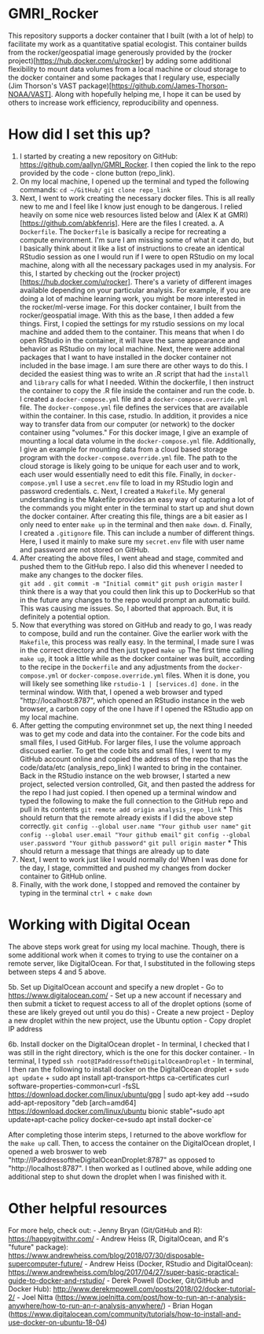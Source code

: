 # GMRI_Rocker
This repository supports a docker container that I built (with a lot of help) to facilitate my work as a quantitative spatial ecologist. This container builds from the rocker/geospatial image generously provided by the (rocker project)[https://hub.docker.com/u/rocker] by adding some additional flexibility to mount data volumes from a local machine or cloud storage to the docker container and some packages that I regulary use, especially (Jim Thorson's VAST package)[https://github.com/James-Thorson-NOAA/VAST]. Along with hopefully helping me, I hope it can be used by others to increase work efficiency, reproducibility and openness. 

# How did I set this up?
1. I started by creating a new repository on GitHub: https://github.com/aallyn/GMRI_Rocker. I then copied the link to the repo provided by the code - clone button (repo_link).
2. On my local machine, I opened up the terminal and typed the following commands:
    `cd ~/GitHub/`
    `git clone repo_link`
3. Next, I went to work creating the necessary docker files. This is all really new to me and I feel like I know just enough to be dangerous. I relied heavily on some nice web resources listed below and (Alex K at GMRI)[https://github.com/abkfenris]. Here are the files I created. 
    a. A `Dockerfile`. The `Dockerfile` is basically a recipe for recreating a compute environment. I'm sure I am missing some of what it can do, but I basically think about it like a list of instructions to create an identical RStudio session as one I would run if I were to open RStudio on my local machine, along with all the necessary packages used in my analysis. For this, I started by checking out the (rocker project)[https://hub.docker.com/u/rocker]. There's a variety of different images available depending on your particular analysis. For example, if you are doing a lot of machine learning work, you might be more interested in the rocker/ml-verse image. For this docker container, I built from the rocker/geospatial image. With this as the base, I then added a few things. First, I copied the settings for my rstudio sessions on my local machine and added them to the container. This means that when I do open RStudio in the container, it will have the same appearance and behavior as RStudio on my local machine. Next, there were additional packages that I want to have installed in the docker container not included in the base image. I am sure there are other ways to do this. I decided the easiest thing was to write an .R script that had the `install` and `library` calls for what I needed. Within the dockerfile, I then instruct the container to copy the .R file inside the container and run the code. 
    b. I created a `docker-compose.yml` file and a `docker-compose.override.yml` file. The `docker-compose.yml` file defines the services that are available within the container. In this case, rstudio. In addition, it provides a nice way to transfer data from our computer (or network) to the docker container using "volumes." For this docker image, I give an example of mounting a local data volume in the `docker-compose.yml` file. Additionally, I give an example for mounting data from a cloud based storage program with the `docker-compose.override.yml` file. The path to the cloud storage is likely going to be unique for each user and to work, each user would essentially need to edit this file. Finally, in `docker-compose.yml` I use a `secret.env` file to load in my RStudio login and password credentials.
    c. Next, I created a `Makefile`. My general understanding is the Makefile provides an easy way of capturing a lot of the commands you might enter in the terminal to start up and shut down the docker container. After creating this file, things are a bit easier as I only need to enter `make up` in the terminal and then `make down`.
    d. Finally, I created a `.gitignore` file. This can include a number of different things. Here, I used it mainly to make sure my `secret.env` file with user name and password are not stored on GitHub. 
4. After creating the above files, I went ahead and stage, commited and pushed them to the GitHub repo. I also did this whenever I needed to make any changes to the docker files.  
    `git add .`
    `git commit -m "Initial commit"`
    `git push origin master`
    I think there is a way that you could then link this up to DockerHub so that in the future any changes to the repo would prompt an automatic build. This was causing me issues. So, I aborted that approach. But, it is definitely a potential option. 
5. Now that everything was stored on GitHub and ready to go, I was ready to compose, build and run the container. Give the earlier work with the `Makefile`, this process was really easy. In the terminal, I made sure I was in the correct directory and then just typed
    `make up`
    The first time calling `make up`, it took a little while as the docker container was built, according to the recipe in the `Dockerfile` and any adjustments from the `docker-compose.yml` or `docker-compose.override.yml` files. When it is done, you will likely see something like
    `rstudio-1 | [services.d] done.` in the terminal window. With that, I opened a web browser and typed "http://localhost:8787", which opened an RStudio instance in the web browser, a carbon copy of the one I have if I opened the RStudio app on my local machine.
8.  After getting the computing environmnet set up, the next thing I needed was to get my code and data into the container. For the code bits and small files, I used GitHub. For larger files, I use the volume approach discused earlier. To get the code bits and small files, I went to my GitHub account online and copied the address of the repo that has the code/data/etc (analysis_repo_link) I wanted to bring in the container. Back in the RStudio instance on the web browser, I started a new project, selected version controlled, Git, and then pasted the address for the repo I had just copied. I then opened up a terminal window and typed the following to make the full connection to the GitHub repo and pull in its contents
    `git remote add origin analysis_repo_link`
        * This should return that the remote already exists if I did the above step correctly.
    `git config --global user.name "Your github user name"`
    `git config --global user.email "Your github email"`
    `git config --global user.password "Your github password"`
    `git pull origin master`
        * This should return a message that things are already up to date
9. Next, I went to work  just like I would normally do! When I was done for the day, I stage, committed and pushed my changes from docker container to GitHub online.
10. Finally, with the work done, I stopped and removed the container by typing in the terminal 
    `ctrl + c`
    `make down` 

# Working with Digital Ocean
The above steps work great for using my local machine. Though, there is some additional work when it comes to trying to use the container on a remote server, like DigitalOcean. For that, I substituted in the following steps between steps 4 and 5 above. 

5b. Set up DigitalOcean account and specify a new droplet
    - Go to https://www.digitalocean.com/
    - Set up a new account if necessary and then submit a ticket to request access to all of the droplet options (some of these are likely greyed out until you do this)
    - Create a new project 
    - Deploy a new droplet within the new project, use the Ubuntu option
    - Copy droplet IP address

6b. Install docker on the DigitalOcean droplet
    - In terminal, I checked that I was still in the right directory, which is the one for this docker container.
    - In terminal, I typed `ssh root@IPaddressoftheDigitalOceanDroplet`
    - In terminal, I then ran the following to install docker on the DigitalOcean droplet
        + `sudo apt update`
        + `s`udo apt install apt-transport-https ca-certificates curl software-properties-common`
        + `curl -fsSL https://download.docker.com/linux/ubuntu/gpg | sudo apt-key add -`
        + `sudo add-apt-repository "deb [arch=amd64] https://download.docker.com/linux/ubuntu bionic stable"`
        + `sudo apt update`
        + `apt-cache policy docker-ce`
        + `sudo apt install docker-ce`

After completing those interim steps, I returned to the above workflow for the `make up` call. Then, to access the container on the DigitalOcean droplet, I opened a web broswer to web "http://IPaddressoftheDigitalOceanDroplet:8787" as opposed to "http://localhost:8787". I then worked as I outlined above, while adding one additional step to shut down the droplet when I was finished with it.  

# Other helpful resources #
For more help, check out:
    - Jenny Bryan (Git/GitHub and R): https://happygitwithr.com/
    - Andrew Heiss (R, DigitalOcean, and R's "future" package): https://www.andrewheiss.com/blog/2018/07/30/disposable-supercomputer-future/
    - Andrew Heiss (Docker, RStudio and DigitalOcean): https://www.andrewheiss.com/blog/2017/04/27/super-basic-practical-guide-to-docker-and-rstudio/
    - Derek Powell (Docker, Git/GitHub and Docker Hub): http://www.derekmpowell.com/posts/2018/02/docker-tutorial-2/
    - Joel Nitta (https://www.joelnitta.com/post/how-to-run-an-r-analysis-anywhere/how-to-run-an-r-analysis-anywhere/)
    - Brian Hogan (https://www.digitalocean.com/community/tutorials/how-to-install-and-use-docker-on-ubuntu-18-04) 
